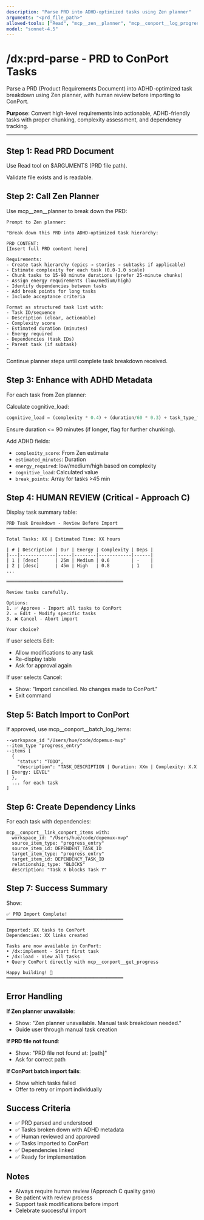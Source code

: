 ```yaml
---
description: "Parse PRD into ADHD-optimized tasks using Zen planner"
arguments: "<prd_file_path>"
allowed-tools: ["Read", "mcp__zen__planner", "mcp__conport__log_progress", "mcp__conport__link_conport_items", "mcp__conport__batch_log_items"]
model: "sonnet-4.5"
---
```


# /dx:prd-parse - PRD to ConPort Tasks

Parse a PRD (Product Requirements Document) into ADHD-optimized task breakdown using Zen planner, with human review before importing to ConPort.

**Purpose**: Convert high-level requirements into actionable, ADHD-friendly tasks with proper chunking, complexity assessment, and dependency tracking.

---

## Step 1: Read PRD Document

Use Read tool on $ARGUMENTS (PRD file path).

Validate file exists and is readable.

## Step 2: Call Zen Planner

Use mcp__zen__planner to break down the PRD:

```
Prompt to Zen planner:

"Break down this PRD into ADHD-optimized task hierarchy:

PRD CONTENT:
[Insert full PRD content here]

Requirements:
- Create task hierarchy (epics → stories → subtasks if applicable)
- Estimate complexity for each task (0.0-1.0 scale)
- Chunk tasks to 15-90 minute durations (prefer 25-minute chunks)
- Assign energy requirements (low/medium/high)
- Identify dependencies between tasks
- Add break points for long tasks
- Include acceptance criteria

Format as structured task list with:
- Task ID/sequence
- Description (clear, actionable)
- Complexity score
- Estimated duration (minutes)
- Energy required
- Dependencies (task IDs)
- Parent task (if subtask)
"
```

Continue planner steps until complete task breakdown received.

## Step 3: Enhance with ADHD Metadata

For each task from Zen planner:

Calculate cognitive_load:
```python
cognitive_load = (complexity * 0.4) + (duration/60 * 0.3) + task_type_factor(0.1-0.4)
```

Ensure duration <= 90 minutes (if longer, flag for further chunking).

Add ADHD fields:
- `complexity_score`: From Zen estimate
- `estimated_minutes`: Duration
- `energy_required`: low/medium/high based on complexity
- `cognitive_load`: Calculated value
- `break_points`: Array for tasks >45 min

## Step 4: HUMAN REVIEW (Critical - Approach C)

Display task summary table:
```
PRD Task Breakdown - Review Before Import
═══════════════════════════════════════════

Total Tasks: XX | Estimated Time: XX hours

| # | Description | Dur | Energy | Complexity | Deps |
|---|-------------|-----|--------|------------|------|
| 1 | [desc]      | 25m | Medium | 0.6        | -    |
| 2 | [desc]      | 45m | High   | 0.8        | 1    |
...

═══════════════════════════════════════════

Review tasks carefully.

Options:
1. ✅ Approve - Import all tasks to ConPort
2. ✏️ Edit - Modify specific tasks
3. ❌ Cancel - Abort import

Your choice?
```

If user selects Edit:
- Allow modifications to any task
- Re-display table
- Ask for approval again

If user selects Cancel:
- Show: "Import cancelled. No changes made to ConPort."
- Exit command

## Step 5: Batch Import to ConPort

If approved, use mcp__conport__batch_log_items:

```
--workspace_id "/Users/hue/code/dopemux-mvp"
--item_type "progress_entry"
--items [
  {
    "status": "TODO",
    "description": "TASK_DESCRIPTION | Duration: XXm | Complexity: X.X | Energy: LEVEL"
  },
  ... for each task
]
```

## Step 6: Create Dependency Links

For each task with dependencies:

```
mcp__conport__link_conport_items with:
  workspace_id: "/Users/hue/code/dopemux-mvp"
  source_item_type: "progress_entry"
  source_item_id: DEPENDENT_TASK_ID
  target_item_type: "progress_entry"
  target_item_id: DEPENDENCY_TASK_ID
  relationship_type: "BLOCKS"
  description: "Task X blocks Task Y"
```

## Step 7: Success Summary

Show:
```
✅ PRD Import Complete!
═══════════════════════════════════════════

Imported: XX tasks to ConPort
Dependencies: XX links created

Tasks are now available in ConPort:
• /dx:implement - Start first task
• /dx:load - View all tasks
• Query ConPort directly with mcp__conport__get_progress

Happy building! 🚀
═══════════════════════════════════════════
```

## Error Handling

**If Zen planner unavailable**:
- Show: "Zen planner unavailable. Manual task breakdown needed."
- Guide user through manual task creation

**If PRD file not found**:
- Show: "PRD file not found at: [path]"
- Ask for correct path

**If ConPort batch import fails**:
- Show which tasks failed
- Offer to retry or import individually

## Success Criteria

- ✅ PRD parsed and understood
- ✅ Tasks broken down with ADHD metadata
- ✅ Human reviewed and approved
- ✅ Tasks imported to ConPort
- ✅ Dependencies linked
- ✅ Ready for implementation

## Notes

- Always require human review (Approach C quality gate)
- Be patient with review process
- Support task modifications before import
- Celebrate successful import
